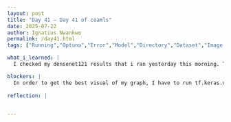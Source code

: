 ```yaml
---
layout: post
title: "Day 41 – Day 41 of ceamls"
date: 2025-07-22
author: Ignatius Nwankwo
permalink: /day41.html
tags: ["Running","Optuna","Error","Model","Directory","Dataset","Image Flow"]

what_i_learned: |  
  I checked my densenet121 results that i ran yesterday this morning. Though the results were pretty decent, my labmates pointed out something critical. I accidentally mixed the old dataset with the new one and the model ended up training on the combined datasets. What happened was that I mistakenly flowed images from the original database into the train, test and validation folders made from the new database that I tested with previously. Though unintentional, it was pretty cool. So far, my best trial contains efficientnet b5 trained using hyperparameters I obtained for running Optuna using b4, which was another mistake I did not notice until now. I also had to rerun this notebook because I did not apply model checkpoints which would've saved the model that I used unto my computer.

blockers: |
  In order to get the best visual of my graph, I have to run tf.keras.utils.plot_model(model, show_shapes=True), which requires downloading graphviz and pydot, but for some reason, !pip install graphviz and !pip install pydot do not work in my notebooks do not work so I had to install them manually. My grad mentor told me however, that presenting a diagram of my efficientnet model will not be necessary, as we are focusing on the ensemble model in particular. I also faced issues re-running my best trial. I ended up borrowing a labmates notebook and swapped their model and learning rate for mines. I also made sure I was using the train, test and validation folders made from the original database. That didn't work, so I assumed that maybe its because im trying to save it in a specific location, so when I commented that out, and that didn't work either. So what I did was that I just removed checkpoint from the model.fit() entirely.
  
reflection: |
  

---
```

